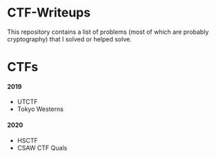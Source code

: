 # CTF-Writeups

This repository contains a list of problems (most of which are probably cryptography) that I solved or helped solve.

# CTFs

#### 2019 
* UTCTF
* Tokyo Westerns

#### 2020
* HSCTF
* CSAW CTF Quals
